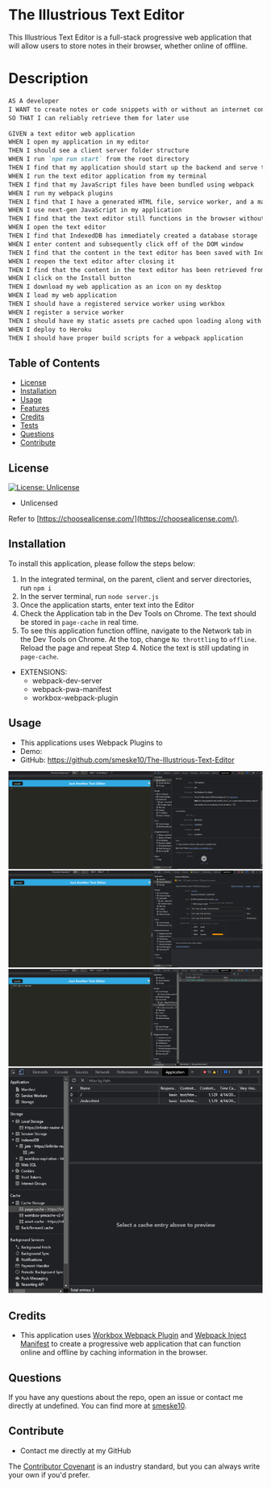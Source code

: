 # The Illustrious Text Editor

This Illustrious Text Editor is a full-stack progressive web application that will allow users to store notes in their browser, whether online of offline.

# Description

```md
AS A developer
I WANT to create notes or code snippets with or without an internet connection
SO THAT I can reliably retrieve them for later use
```

```md
GIVEN a text editor web application
WHEN I open my application in my editor
THEN I should see a client server folder structure
WHEN I run `npm run start` from the root directory
THEN I find that my application should start up the backend and serve the client
WHEN I run the text editor application from my terminal
THEN I find that my JavaScript files have been bundled using webpack
WHEN I run my webpack plugins
THEN I find that I have a generated HTML file, service worker, and a manifest file
WHEN I use next-gen JavaScript in my application
THEN I find that the text editor still functions in the browser without errors
WHEN I open the text editor
THEN I find that IndexedDB has immediately created a database storage
WHEN I enter content and subsequently click off of the DOM window
THEN I find that the content in the text editor has been saved with IndexedDB
WHEN I reopen the text editor after closing it
THEN I find that the content in the text editor has been retrieved from our IndexedDB
WHEN I click on the Install button
THEN I download my web application as an icon on my desktop
WHEN I load my web application
THEN I should have a registered service worker using workbox
WHEN I register a service worker
THEN I should have my static assets pre cached upon loading along with subsequent pages and static assets
WHEN I deploy to Heroku
THEN I should have proper build scripts for a webpack application
```

## Table of Contents

- [License](#license)
- [Installation](#installation)
- [Usage](#usage)
- [Features](#features)
- [Credits](#credits)
- [Tests](#tests)
- [Questions](#questions)
- [Contribute](#Contribute)

## License

[![License: Unlicense](https://img.shields.io/badge/license-Unlicense-blue.svg)](http://unlicense.org/)

- Unlicensed

Refer to [https://choosealicense.com/](https://choosealicense.com/).

## Installation

To install this application, please follow the steps below:

1. In the integrated terminal, on the parent, client and server directories, run `npm i`
2. In the server terminal, run `node server.js`
3. Once the application starts, enter text into the Editor
4. Check the Application tab in the Dev Tools on Chrome. The text should be stored in `page-cache` in real time.
5. To see this application function offline, navigate to the Network tab in the Dev Tools on Chrome. At the top, change `No throttling` to `offline`. Reload the page and repeat Step 4. Notice the text is still updating in `page-cache`.

- EXTENSIONS:
  - webpack-dev-server
  - webpack-pwa-manifest
  - workbox-webpack-plugin

## Usage

- This applications uses Webpack Plugins to
- Demo:
- GitHub: https://github.com/smeske10/The-Illustrious-Text-Editor

![Manifest Example](./client/src/images/Manifest.png)
![Service Worker Example](./client/src/images/Service%20Worker.png)
![Storage Example](./client/src/images/Storage.png)
![Page-Cache Example](./client/src/images/Page%20Cache.png)

## Credits

- This application uses [Workbox Webpack Plugin](https://developer.chrome.com/docs/workbox/modules/workbox-webpack-plugin/) and [Webpack Inject Manifest](https://developer.chrome.com/docs/workbox/reference/workbox-build/#type-WebpackInjectManifestOptions) to create a progressive web application that can function online and offline by caching information in the browser.

## Questions

If you have any questions about the repo, open an issue or contact me directly at undefined. You can find more at [smeske10](https://github.com/smeske10/).

## Contribute

- Contact me directly at my GitHub

The [Contributor Covenant](https://www.contributor-covenant.org/) is an industry standard, but you can always write your own if you'd prefer.
